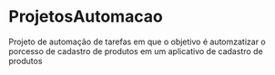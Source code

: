 # ProjetosAutomacao
Projeto de automação de tarefas em que o objetivo é automzatizar o porcesso de cadastro de produtos em um aplicativo de cadastro de produtos
